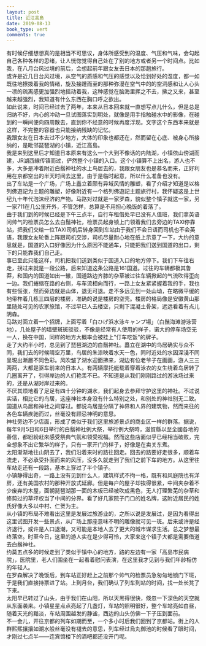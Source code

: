 ```yaml
---
layout: post
title: 近江高島
date: 2019-08-13
book_type: vert
comments: true
---
```


有时候仔细想想真的是相当不可思议，身体所感受到的温度、气压和气味，会勾起自己各种各样的思绪，让人恍惚觉得自己处在了别的地方或者另一个时间点。比如我，在八月台风过境的前后，会想起前年跟女友去日本的那趟旅行。
<br>
或许是近几日台风过境，从空气的质感和气压的感觉以及恰到好处的湿度，都一如既往地撩拨着我的情绪，旋及接踵而至的那种弥漫在空气中的的空洞感和让人心头一凛的疏离感更加强烈地摇动着我，这种感觉在脑海里挥之不去，拂之又来，甚至越来越强烈，我知道有什么东西在胸口呼之欲出。
<br>
如此说来，时间已经过去了两年，本来从日本回来就一直想写点儿什么，但是总是归纳不好，内心的冲动一旦试图落实到明处，就像是用手指触碰水中的影像，在碰到的一瞬间便向四周散去，直到你不经意的时候再度浮现。文字这个东西本来就是这样，不完整的容器也只能接纳残缺的记忆。
<br>
我跟女友在日本去过不少地方，大体的印象也都还在，然而留在心底、被身心所接纳的，是毗邻琵琶湖的小镇，近江高島。
<br>
我是来到这里后才知道日本原来有这么一个大到不像话的内陆湖，小镇依山傍湖而建，JR湖西線传镇而过，俨然整个小镇的入口。这个小镇算不上出名，游人也不多，大多是冲着附近白鬚神社的水上鸟居去的，我跟女朋友也是慕名而来，正好利用在京都空出的半天时间去这里，由于是临时起意，所以什么准备也没有。
<br>
出了车站是一个广场，广场上矗立着颇有异域风情的雕塑，看了介绍才知道是以格列佛遊記为主题的雕塑，好像附近有一个格列佛遊記主题旅行村，我怀疑这是上世纪九十年代泡沫经济的产物。马路对过就是一家罗森，貌似整个镇子就这一家，另一家711在几公里开外，不管怎样，总算是不用担心晚饭的着落了。
<br>
由于我们到的时候已经是下午三点半，自行车租借处早已没有人值班，我们拿英语问帅气的检票员怎么去白鬚神社，检票员起身锁上门领着我们去旁边的TAXI停靠站，把我们交给一位TAXI司机后转身回到车站由于我们不会日语而司机也不会英语，我跟女友轮番上阵跟司机交涉，司机尽量耐心地在纸上示意了一下，大约的意思就是，国道的入口好像因为什么原因不能通车，只能把我们送到国道的出口，剩下的只能靠我们自己走。
<br>
事已至此只能这样，司机把我们送到类似于国道入口的地方停下。我们下车往右走，拐过来就是一段公路，后来知道这条公路是161国道。过往的车辆都极其鲁莽，和国内的国道如出一辙，国道路边齐膝的杂草被过往车辆掀起的气流吹得歪向一边。我们蜷缩在路的右侧，与车流相向而行，一路上女友紧紧握着我的手，我也有些慌张，然而旁边就是山体，退无可退。走不多远见到一处山坳，在略微平缓的地带杵着几栋三四层的楼房，准确的说是楼房的空壳。楼房的格局像是安徽黄山那里随处可见的农家旅馆，不过早已人去楼空，只剩下混凝土骨架，远远看着有点儿阴森。
<br>
马路对面立着一个招牌，上面写着「白ひげ浜水泳キャンプ場」（白鬚海滩游泳营地），几处屋子的墙壁斑斑驳驳，不像是经常有人使用的样子，诺大的停车场空无一人，换在中国，同样的地方大概率会被挂上"仃车吃饭"的牌子。
<br>
走了大约半小时，总见到了琵琶湖边的白鬚神社。矗立在湖中的鸟居确实与众不同，我们去的时候晴空万里，鸟居的朱漆映着水天一色，同时近处的水因深淺不同呈現出漸層不同色彩。风吹皱了湖水迎面拂来，湖边有位老爷子在画画，游人三三两两，大都是驱车前来的日本人。有两辆摩托艇载着穿着泳衣的女生绕着鸟居转了几圈离开了，引得岸边的人们艳羡不已。不知道是从我们刚刚路过的游泳场过来的，还是从湖对岸过来的。
<br>
不厌其烦地看了足足有四十分钟的湖水，我们起身去参拜守护这里的神社。不过说实话，相比它的鸟居，这座神社本身没有什么特别之处，和别处的神社别无二致。国道从鸟居和神社之间穿过。都说鸟居是分隔了神界和人界的建筑物，然而来往的各色车辆疾驰而过，丝毫没有顾忌神明的意思。
<br>
神社旁边不少店面，形成了类似于我们这里旅游景点的商业区一样的群落。据说，每年9月5日和6日举行的白鬚神社例大祭，举行例大祭時，滋賀縣以至全國各地的善信，都紛紛赶來感受祭典气氛和领受祝福。然而这些店面似乎已经相当破败，完全想象不出它繁华的样子，只有一家开门的样子，好像是在卖关东煮。
<br>
太阳渐渐地往山阴去了，我们沿着来时的路往回走。回去的路要好走很多，顺着车流走，不必承受扑面而来的风压，没多久就走到了我们之前下车的地方。从这里往车站走还有一段路，基本上穿过了半个镇子。
<br>
小镇静得出奇，一路上没有见到什么人，建筑样式不拘一格，既有和风庭院也有洋房，还有美国农村的那种开放式延廊。但是每户的屋子却挨得很紧，中间夹杂着不少废弃的木屋，面朝琵琶湖那一面的木板已经被吹成黑色，无人打理繁芜的杂草和修剪过的草坪权当了中间的分界。看了好几家院子门口的姓名牌，这附近居民的姓氏好像大多以中村、仁贺为主。
<br>
从小镇的布局不难看出这里是发展过旅游业的，之所以说是发展过，是因为看得出这里试图开发一些景点，从广场上那座意味不明的雕像就可见一斑。后来或许是经济退行，或许是人口退潮，又可能是本地人去了更大的城市谋求生活。总之梦想最终落空。时至今日，这里的游人实在是少得可怜，大家来这个镇子大都是需要借道去白鬚神社。
<br>
约莫五点多的时候走到了类似于镇中心的地方，路的左边有一家「高島市民病院」，医院里，老人们围坐在一起看着慰问表演，在这里我才见到与我们年龄相仿的年轻人。
<br>
在罗森解决了晚饭后，到车站正好赶上之前那个帅气的检票员急匆匆地锁门下班，于是我们直接持票进了站。上到月台，我们确认了列车到站的时间，找一处长凳了下来。
<br>
太阳早已转过了山头，由于我们在山阳，所以天黑得很快，倏忽一下深色的天空就从东面袭来。小镇星星点点亮起了几盏灯，车站的照明很好，整个车站亮如白昼，随着天光的黯淡，车站周围越发的静谧，西边的山头仿佛一下子压到面前。
<br>
不一会儿，开往京都的列车如期而至，一个多小时后我们回到了京都站。街上的人群熙熙攘攘如潮水般丝毫没有褪去的意思，列车经过烏丸御池的时候看了眼时间，才刚过七点半——连宾馆楼下的酒吧都还没开门呢。